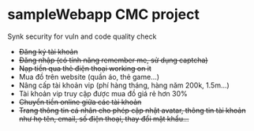 # sampleWebapp CMC project 
Synk security for vuln and code quality check
- ~~Đăng ký tài khoản~~
- ~~Đăng nhập (có tính năng remember me, sử dụng captcha)~~
- ~~Nạp tiền qua thẻ điện thoại working on it~~
- Mua đồ trên website (quần áo, thẻ game...)
- Nâng cấp tài khoản vip (phí hàng tháng, hàng năm 200k, 1.5m...)
- Tài khoản vip truy cập được mua đồ giá rẻ hơn 30%
- ~~Chuyển tiền online giữa các tài khoản~~
- ~~Trang thông tin cá nhân cho phép cập nhật avatar, thông tin tài khoản như họ tên, email, số điện thoại, thay đổi mật khẩu...~~ 
